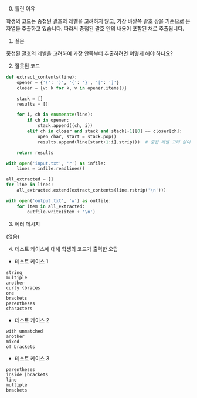0. 틀린 이유

학생의 코드는 중첩된 괄호의 레벨을 고려하지 않고, 가장 바깥쪽 괄호 쌍을 기준으로 문자열을 추출하고 있습니다. 따라서 중첩된 괄호 안의 내용이 포함된 채로 추출됩니다.

1. 질문

중첩된 괄호의 레벨을 고려하여 가장 안쪽부터 추출하려면 어떻게 해야 하나요?

2. 잘못된 코드

```python
def extract_contents(line):
    opener = {'(': ')', '{': '}', '[': ']'}
    closer = {v: k for k, v in opener.items()}

    stack = []
    results = []

    for i, ch in enumerate(line):
        if ch in opener:
            stack.append((ch, i))
        elif ch in closer and stack and stack[-1][0] == closer[ch]:
            open_char, start = stack.pop()
            results.append(line[start+1:i].strip())  # 중첩 레벨 고려 없이 추가

    return results

with open('input.txt', 'r') as infile:
    lines = infile.readlines()

all_extracted = []
for line in lines:
    all_extracted.extend(extract_contents(line.rstrip('\n')))

with open('output.txt', 'w') as outfile:
    for item in all_extracted:
        outfile.write(item + '\n')
```

3. 에러 메시지

(없음)

4. 테스트 케이스에 대해 학생의 코드가 출력한 오답

- 테스트 케이스 1

```
string
multiple
another
curly {braces
one
brackets
parentheses
characters
```

- 테스트 케이스 2

```
with unmatched
another
mixed
of brackets
```

- 테스트 케이스 3

```
parentheses
inside [brackets
line
multiple
brackets
```